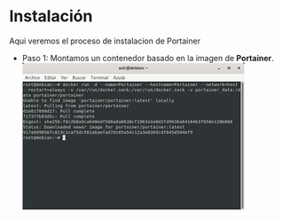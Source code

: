 # Instalación
Aqui veremos el proceso de instalacion de Portainer
- Paso 1:
Montamos un contenedor basado en la imagen de **Portainer**.
![Contenedor con la imagen Portainer](imagenes/1.jpg)
